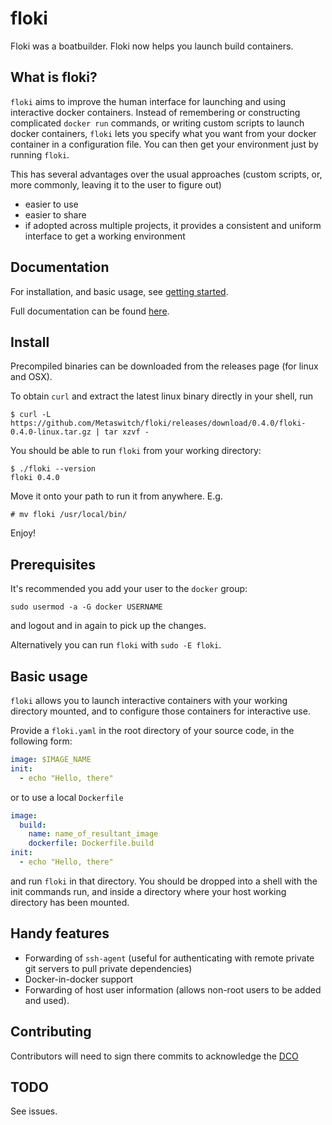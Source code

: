# floki

Floki was a boatbuilder. Floki now helps you launch build containers.

## What is floki?

`floki` aims to improve the human interface for launching and using interactive docker containers. Instead of remembering or constructing complicated `docker run` commands, or writing custom scripts to launch docker containers, `floki` lets you specify what you want from your docker container in a configuration file. You can then get your environment just by running `floki`.

This has several advantages over the usual approaches (custom scripts, or, more commonly, leaving it to the user to figure out)

- easier to use
- easier to share
- if adopted across multiple projects, it provides a consistent and uniform interface to get a working environment

## Documentation

For installation, and basic usage, see [getting started](https://metaswitch.github.io/floki/documentation/getting-started/).

Full documentation can be found [here](https://metaswitch.github.io/floki/).

## Install

Precompiled binaries can be downloaded from the releases page (for linux and OSX).

To obtain `curl` and extract the latest linux binary directly in your shell, run

```
$ curl -L https://github.com/Metaswitch/floki/releases/download/0.4.0/floki-0.4.0-linux.tar.gz | tar xzvf -
```

You should be able to run `floki` from your working directory:

```
$ ./floki --version
floki 0.4.0
```

Move it onto your path to run it from anywhere. E.g.

```
# mv floki /usr/local/bin/
```

Enjoy!

## Prerequisites

It's recommended you add your user to the `docker` group:

```
sudo usermod -a -G docker USERNAME
```

and logout and in again to pick up the changes.

Alternatively you can run `floki` with `sudo -E floki`.

## Basic usage

`floki` allows you to launch interactive containers with your working directory mounted, and to configure those containers for interactive use.

Provide a `floki.yaml` in the root directory of your source code, in the following form:

```yaml
image: $IMAGE_NAME
init:
  - echo "Hello, there"
```

or to use a local `Dockerfile`

```yaml
image:
  build:
    name: name_of_resultant_image
    dockerfile: Dockerfile.build
init:
  - echo "Hello, there"
```

and run `floki` in that directory. You should be dropped into a shell with the init commands run, and inside a directory where your host working directory has been mounted.

## Handy features

- Forwarding of `ssh-agent` (useful for authenticating with remote private git servers to pull private dependencies)
- Docker-in-docker support
- Forwarding of host user information (allows non-root users to be added and used).

## Contributing

Contributors will need to sign there commits to acknowledge the [DCO](DCO) 

## TODO

See issues.
